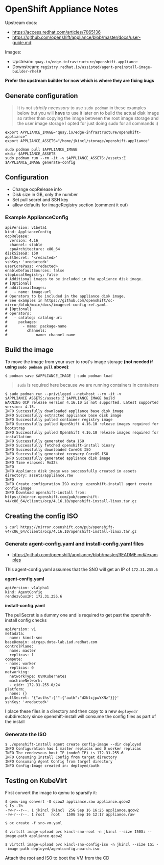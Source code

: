 # OpenShift Appliance Notes

Upstream docs:
- https://access.redhat.com/articles/7065136
- https://github.com/openshift/appliance/blob/master/docs/user-guide.md

Images:
- Upstream: `quay.io/edge-infrastructure/openshift-appliance`
- Downstream: `registry.redhat.io/assisted/agent-preinstall-image-builder-rhel9`

**Prefer the upstream builder for now which is where they are fixing bugs**

## Generate configuration

> It is not *strictly necessary* to use `sudo podman` in these examples below but you will **have** to use it later on to build the actual disk image so rather than copying the image between the root image storage and the user image storage I opted for just doing sudo for all commands :(

```
export APPLIANCE_IMAGE="quay.io/edge-infrastructure/openshift-appliance"
export APPLIANCE_ASSETS="/home/jkincl/storage/openshift-appliance"

sudo podman pull $APPLIANCE_IMAGE
mkdir $APPLIANCE_ASSETS
sudo podman run --rm -it -v $APPLIANCE_ASSETS:/assets:Z $APPLIANCE_IMAGE generate-config
```

## Configuration

- Change ocpRelease info
- Disk size in GB, only the number
- Set pull secret and SSH key
- allow defaults for imageRegistry section (comment it out)

### Example ApplianceConfig

```
apiVersion: v1beta1
kind: ApplianceConfig
ocpRelease:
  version: 4.16
  channel: stable
  cpuArchitecture: x86_64
diskSizeGB: 150
pullSecret: '<redacted>'
sshKey: '<redacted>'
userCorePass: <redacted>
enableDefaultSources: false
stopLocalRegistry: false
# Additional images to be included in the appliance disk image.
# [Optional]
# additionalImages:
#   - name: image-url
# Operators to be included in the appliance disk image.
# See examples in https://github.com/openshift/oc-mirror/blob/main/docs/imageset-config-ref.yaml.
# [Optional]
# operators:
#   - catalog: catalog-uri
#     packages:
#       - name: package-name
#         channels:
#           - name: channel-name
```

## Build the image

To move the image from your user to root's image storage **(not needed if using `sudo podman pull` above)**:

```
$ podman save $APPLIANCE_IMAGE | sudo podman load
```

> `sudo` is required here because we are running containers in containers

```
$ sudo podman run --privileged --net=host --rm -it -v $APPLIANCE_ASSETS:/assets:Z $APPLIANCE_IMAGE build
WARNING OCP release version 4.16.10 is not supported. Latest supported version: 4.15.
INFO Successfully downloaded appliance base disk image
INFO Successfully extracted appliance base disk image
INFO Successfully pulled container registry image
INFO Successfully pulled OpenShift 4.16.10 release images required for bootstrap
INFO Successfully pulled OpenShift 4.16.10 release images required for installation
INFO Successfully generated data ISO
INFO Successfully fetched openshift-install binary
INFO Successfully downloaded CoreOS ISO
INFO Successfully generated recovery CoreOS ISO
INFO Successfully generated appliance disk image
INFO Time elapsed: 9m32s
INFO
INFO Appliance disk image was successfully created in assets directory: assets/appliance.raw
INFO
INFO Create configuration ISO using: openshift-install agent create config-image
INFO Download openshift-install from: https://mirror.openshift.com/pub/openshift-v4/x86_64/clients/ocp/4.16.10/openshift-install-linux.tar.gz
```

## Creating the config ISO

```
$ curl https://mirror.openshift.com/pub/openshift-v4/x86_64/clients/ocp/4.16.10/openshift-install-linux.tar.gz
```

### Generate agent-config.yaml and install-config.yaml files

- https://github.com/openshift/appliance/blob/master/README.md#examples

This agent-config.yaml assumes that the SNO will get an IP of `172.31.255.6`

**agent-config.yaml**
```
apiVersion: v1alpha1
kind: AgentConfig
rendezvousIP: 172.31.255.6
```

**install-config.yaml**

The pullSecret is a dummy one and is required to get past the openshift-install config checks

```
apiVersion: v1
metadata:
  name: kincl-sno
baseDomain: airgap.dota-lab.iad.redhat.com
controlPlane:
  name: master
  replicas: 1
compute:
- name: worker
  replicas: 0
networking:
  networkType: OVNKubernetes
  machineNetwork:
  - cidr: 172.31.255.0/24
platform:
  none: {}
pullSecret: '{"auths":{"":{"auth":"dXNlcjpwYXNz"}}}'
sshKey: '<redacted>'
```

I place these files in a directory and then copy to a new `deployed/` subdirectory since openshift-install will consume the config files as part of the install

### Generate the ISO

```
$ ./openshift-install agent create config-image --dir deployed
INFO Configuration has 1 master replicas and 0 worker replicas
INFO The rendezvous host IP (node0 IP) is 172.31.255.6
INFO Consuming Install Config from target directory
INFO Consuming Agent Config from target directory
INFO Config-Image created in: deployed/auth
```

## Testing on KubeVirt

First convert the image to qemu to sparsify it:

```
$ qemu-img convert -O qcow2 appliance.raw appliance.qcow2
$ ls -lh
-rw-r--r--. 1 jkincl jkincl  25G Sep 16 16:25 appliance.qcow2
-rw-r--r--. 1 root   root   150G Sep 16 12:17 appliance.raw
```

```
$ oc create -f sno-vm.yaml
```

```
$ virtctl image-upload pvc kincl-sno-root -n jkincl --size 150Gi --image-path appliance.qcow2
```

```
$ virtctl image-upload pvc kincl-sno-config-iso -n jkincl --size 1Gi --image-path deployed/agentconfig.noarch.iso
```

Attach the root and ISO to boot the VM from the CD
